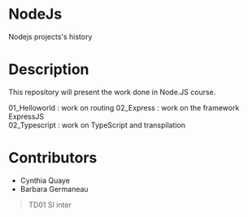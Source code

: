 # NodeJs
Nodejs projects's history

# Description
This repository will present the work done in Node.JS course.

01_Helloworld : work on routing
02_Express : work on the framework ExpressJS  
02_Typescript : work on TypeScript and transpilation

# Contributors
* Cynthia Quaye
* Barbara Germaneau
> TD01 SI inter


